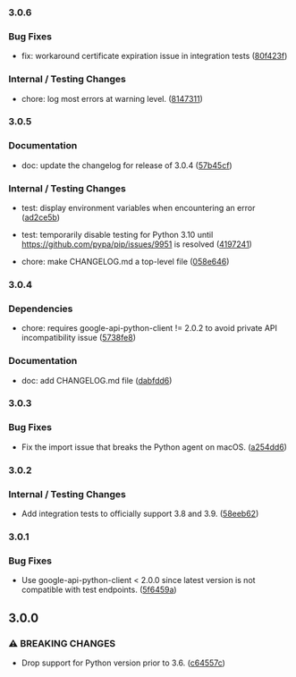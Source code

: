 ### 3.0.6

### Bug Fixes

* fix: workaround certificate expiration issue in integration tests ([80f423f](https://github.com/GoogleCloudPlatform/cloud-profiler-python/80f423f439cbc780d2da8930abc0b99308378abb))

### Internal / Testing Changes

* chore: log most errors at warning level. ([8147311](https://github.com/GoogleCloudPlatform/cloud-profiler-python/814731125216fd1c332c9d90074635485e8ac62f))

### 3.0.5

### Documentation

* doc: update the changelog for release of 3.0.4 ([57b45cf](https://github.com/GoogleCloudPlatform/cloud-profiler-python/57b45cf2a72333063bc64c3dc636098e0571e8cf))

### Internal / Testing Changes

* test: display environment variables when encountering an error ([ad2ce5b](https://github.com/GoogleCloudPlatform/cloud-profiler-python/ad2ce5bad286fd7f1dddee741babb5a374339518))

* test: temporarily disable testing for Python 3.10 until https://github.com/pypa/pip/issues/9951 is resolved ([4197241](https://github.com/GoogleCloudPlatform/cloud-profiler-python/41972412bb45e484552bac803bf1319222224415))

* chore: make CHANGELOG.md a top-level file ([058e646](https://github.com/GoogleCloudPlatform/cloud-profiler-python/058e6467a217f48b2155b2f31336fcd4e7fb4030))

### 3.0.4

### Dependencies
* chore: requires google-api-python-client != 2.0.2 to avoid private API incompatibility issue ([5738fe8](https://github.com/GoogleCloudPlatform/cloud-profiler-python/5738fe8e2a68dee548c0b4ba9465bfa48d019706))

### Documentation
* doc: add CHANGELOG.md file ([dabfdd6](https://github.com/GoogleCloudPlatform/cloud-profiler-python/dabfdd6cdd8c3a181c4d8dec607a7e907e4fac7e))

### 3.0.3

### Bug Fixes
* Fix the import issue that breaks the Python agent on macOS. ([a254dd6](https://github.com/GoogleCloudPlatform/cloud-profiler-python/a254dd60eb871332789d9b10d0cb97a35e82cbc9))

### 3.0.2

### Internal / Testing Changes
* Add integration tests to officially support 3.8 and 3.9. ([58eeb62](https://github.com/GoogleCloudPlatform/cloud-profiler-python/58eeb622d44919e0ab622dbfa90b3e75888c9b04))

### 3.0.1

### Bug Fixes
* Use google-api-python-client < 2.0.0 since latest version is not compatible with test endpoints. ([5f6459a](https://github.com/GoogleCloudPlatform/cloud-profiler-python/5f6459ac968195890bccf918b19959b3f5ed317d))

## 3.0.0

### ⚠ BREAKING CHANGES
* Drop support for Python version prior to 3.6. ([c64557c](https://github.com/GoogleCloudPlatform/cloud-profiler-python/c64557c8c13cf84f38edeb70080c0db6dd3b2bac))
